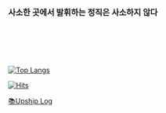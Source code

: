 ### 사소한 곳에서 발휘하는 정직은 사소하지 않다
<br/>
<br/>
<br/>
<br/>

<div align=left>
  
[![Top Langs](https://github-readme-stats.vercel.app/api/top-langs/?username=upship-kim&layout=compact)](https://github.com/upship-kim/github-readme-stats)

[![Hits](https://hits.seeyoufarm.com/api/count/incr/badge.svg?url=https%3A%2F%2Fgithub.com%2Fupship-kim&count_bg=%2379C83D&title_bg=%23555555&icon=&icon_color=%23E7E7E7&title=hits&edge_flat=false)](https://hits.seeyoufarm.com) 

</div>

  [📚Upship Log](https://velog.io/@upship-kim)
  
<!--
**upship-kim/upship-kim** is a ✨ _special_ ✨ repository because its `README.md` (this file) appears on your GitHub profile.

Here are some ideas to get you started:

- 🔭 I’m currently working on ...
- 🌱 I’m currently learning ...
- 👯 I’m looking to collaborate on ...
- 🤔 I’m looking for help with ...
- 💬 Ask me about ...
- 📫 How to reach me: ...
- 😄 Pronouns: ...
- ⚡ Fun fact: ...
-->
